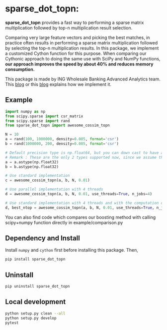 # sparse\_dot\_topn: 

**sparse\_dot\_topn** provides a fast way to performing a sparse matrix multiplication followed by top-n multiplication result selection.

Comparing very large feature vectors and picking the best matches, in practice often results in performing a sparse matrix multiplication followed by selecting the top-n multiplication results. In this package, we implement a customized Cython function for this purpose. When comparing our Cythonic approach to doing the same use with SciPy and NumPy functions, **our approach improves the speed by about 40% and reduces memory consumption.**

This package is made by ING Wholesale Banking Advanced Analytics team. This [blog](https://medium.com/@ingwbaa/https-medium-com-ingwbaa-boosting-selection-of-the-most-similar-entities-in-large-scale-datasets-450b3242e618) or this [blog](https://www.sun-analytics.nl/posts/2017-07-26-boosting-selection-of-most-similar-entities-in-large-scale-datasets/) explains how we implement it.

## Example
``` python
import numpy as np
from scipy.sparse import csr_matrix
from scipy.sparse import rand
from sparse_dot_topn import awesome_cossim_topn

N = 10
a = rand(100, 1000000, density=0.005, format='csr')
b = rand(1000000, 200, density=0.005, format='csr')

# Default precision type is np.float64, but you can down cast to have a small memory footprint and faster execution
# Remark : These are the only 2 types supported now, since we assume that float16 will be difficult to implement and will be slower, because C doesn't support a 16-bit float type on most PCs
a = a.astype(np.float32)
b = b.astype(np.float32)

# Use standard implementation
c = awesome_cossim_topn(a, b, N, 0.01)

# Use parallel implementation with 4 threads
d = awesome_cossim_topn(a, b, N, 0.01, use_threads=True, n_jobs=4)

# Use standard implementation with 4 threads and with the computation of best_ntop: the value of ntop needed to capture all results above lower_bound
d, best_ntop = awesome_cossim_topn(a, b, N, 0.01, use_threads=True, n_jobs=4, return_best_ntop=True)
```

You can also find code which compares our boosting method with calling scipy+numpy function directly in example/comparison.py

## Dependency and Install
Install `numpy` and `cython` first before installing this package. Then,
``` sh
pip install sparse_dot_topn
```


## Uninstall
``` sh
pip uninstall sparse_dot_topn
```


## Local development

``` sh
python setup.py clean --all
python setup.py develop
pytest
```
